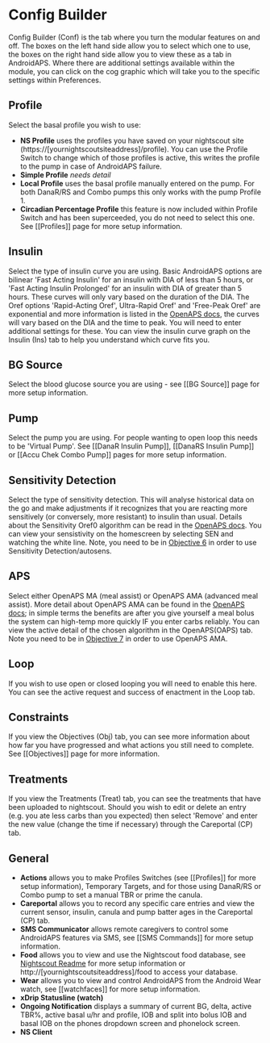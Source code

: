 # Config Builder

Config Builder (Conf) is the tab where you turn the modular features on and off. The boxes on the left hand side allow you to select which one to use, the boxes on the right hand side allow you to view these as a tab in AndroidAPS. Where there are additional settings available within the module, you can click on the cog graphic which will take you to the specific settings within Preferences.

## Profile

Select the basal profile you wish to use:

* **NS Profile** uses the profiles you have saved on your nightscout site (https://[yournightscoutsiteaddress]/profile). You can use the Profile Switch to change which of those profiles is active, this writes the profile to the pump in case of AndroidAPS failure.
* **Simple Profile** *needs detail*
* **Local Profile** uses the basal profile manually entered on the pump. For both DanaR/RS and Combo pumps this only works with the pump Profile 1.
* **Circadian Percentage Profile** this feature is now included within Profile Switch and has been superceeded, you do not need to select this one. See [[Profiles]] page for more setup information.

## Insulin

Select the type of insulin curve you are using. Basic AndroidAPS options are bilinear 'Fast Acting Insulin' for an insulin with DIA of less than 5 hours, or 'Fast Acting Insulin Prolonged' for an insulin with DIA of greater than 5 hours. These curves will only vary based on the duration of the DIA. The Oref options 'Rapid-Acting Oref', Ultra-Rapid Oref' and 'Free-Peak Oref' are exponential and more information is listed in the [OpenAPS docs](http://openaps.readthedocs.io/en/latest/docs/While%20You%20Wait%20For%20Gear/understanding-insulin-on-board-calculations.html#understanding-the-new-iob-curves-based-on-exponential-activity-curves), the curves will vary based on the DIA and the time to peak. You will need to enter additional settings for these. You can view the insulin curve graph on the Insulin (Ins) tab to help you understand which curve fits you.

## BG Source

Select the blood glucose source you are using - see [[BG Source]] page for more setup information.

## Pump

Select the pump you are using. For people wanting to open loop this needs to be 'Virtual Pump'. See [[DanaR Insulin Pump]], [[DanaRS Insulin Pump]] or [[Accu Chek Combo Pump]] pages for more setup information.

## Sensitivity Detection

Select the type of sensitivity detection. This will analyse historical data on the go and make adjustments if it recognizes that you are reacting more sensitively (or conversely, more resistant) to insulin than usual. Details about the Sensitivity Oref0 algorithm can be read in the [OpenAPS docs](http://openaps.readthedocs.io/en/latest/docs/walkthrough/phase-4/advanced-features.html#auto-sensitivity-mode). You can view your sensistivity on the homescreen by selecting SEN and watching the white line. Note, you need to be in [Objective 6](../Usage/Objectives) in order to use Sensitivity Detection/autosens.

## APS

Select either OpenAPS MA (meal assist) or OpenAPS AMA (advanced meal assist). More detail about OpenAPS AMA can be found in the [OpenAPS docs](http://openaps.readthedocs.io/en/latest/docs/Customize-Iterate/autosens.html#advanced-meal-assist-or-ama); in simple terms the benefits are after you give yourself a meal bolus the system can high-temp more quickly IF you enter carbs reliably. You can view the active detail of the chosen algorithm in the OpenAPS(OAPS) tab. Note you need to be in [Objective 7](../Usage/Objectives) in order to use OpenAPS AMA.

## Loop

If you wish to use open or closed looping you will need to enable this here. You can see the active request and success of enactment in the Loop tab.

## Constraints

If you view the Objectives (Obj) tab, you can see more information about how far you have progressed and what actions you still need to complete. See [[Objectives]] page for more information.

## Treatments

If you view the Treatments (Treat) tab, you can see the treatments that have been uploaded to nightscout. Should you wish to edit or delete an entry (e.g. you ate less carbs than you expected) then select 'Remove' and enter the new value (change the time if necessary) through the Careportal (CP) tab.

## General

* **Actions** allows you to make Profiles Switches (see [[Profiles]] for more setup information), Temporary Targets, and for those using DanaR/RS or Combo pump to set a manual TBR or prime the canula.
* **Careportal** allows you to record any specific care entries and view the current sensor, insulin, canula and pump batter ages in the Careportal (CP) tab.
* **SMS Communicator** allows remote caregivers to control some AndroidAPS features via SMS, see [[SMS Commands]] for more setup information.
* **Food** allows you to view and use the Nightscout food database, see [Nightscout Readme](https://github.com/nightscout/cgm-remote-monitor#food-custom-foods) for more setup information or http://[yournightscoutsiteaddress]/food to access your database.
* **Wear** allows you to view and control AndroidAPS from the Android Wear watch, see [[watchfaces]] for more setup information.
* **xDrip Statusline (watch)**
* **Ongoing Notification** displays a summary of current BG, delta, active TBR%, active basal u/hr and profile, IOB and split into bolus IOB and basal IOB on the phones dropdown screen and phonelock screen.
* **NS Client**